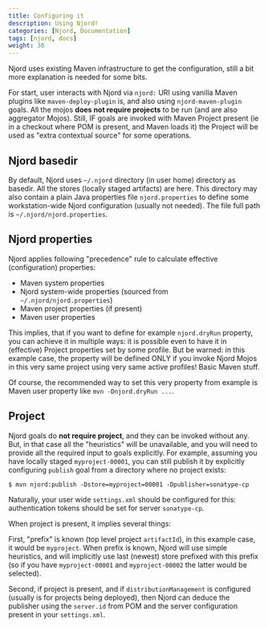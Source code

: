 ```yaml
---
title: Configuring it
description: Using Njord!
categories: [Njord, Documentation]
tags: [njord, docs]
weight: 30
---
```


Njord uses existing Maven infrastructure to get the configuration, still a bit more explanation is needed for some bits.

For start, user interacts with Njord via `njord:` URI using vanilla Maven plugins like `maven-deploy-plugin` is, and
also using `njord-maven-plugin` goals. All the mojos **does not require projects** to be run (and are also aggregator
Mojos). Still, IF goals are invoked with Maven Project present (ie in a checkout where POM is present, and Maven loads
it) the Project will be used as "extra contextual source" for some operations.

## Njord basedir

By default, Njord uses `~/.njord` directory (in user home) directory as basedir. All the stores (locally staged artifacts)
are here. This directory may also contain a plain Java properties file `njord.properties` to define some workstation-wide
Njord configuration (usually not needed). The file full path is `~/.njord/njord.properties`.

## Njord properties

Njord applies following "precedence" rule to calculate effective (configuration) properties:
* Maven system properties
* Njord system-wide properties (sourced from `~/.njord/njord.properties`)
* Maven project properties (if present)
* Maven user properties

This implies, that if you want to define for example `njord.dryRun` property, you can achieve it in multiple ways: it is
possible even to have it in (effective) Project properties set by some profile. But be warned: in this example case, the 
property will be defined ONLY if you invoke Njord Mojos in this very same project using very same active profiles!
Basic Maven stuff.

Of course, the recommended way to set this very property from example is Maven user property like `mvn -Dnjord.dryRun ...`.

## Project

Njord goals do **not require project**, and they can be invoked without any. But, in that case all the "heuristics" will be
unavailable, and you will need to provide all the required input to goals explicitly. For example, assuming you have 
locally staged `myproject-00001`, you can still publish it by explicitly configuring `publish` goal from a directory
where no project exists:

```
$ mvn njord:publish -Dstore=myproject=00001 -Dpublisher=sonatype-cp
```

Naturally, your user wide `settings.xml` should be configured for this: authentication tokens should be set for server `sonatype-cp`.

When project is present, it implies several things: 

First, "prefix" is known (top level project `artifactId`), in this 
example case, it would be `myproject`. When prefix is known, Njord will use simple heuristics, and will implicitly use 
last (newest) store prefixed with this prefix (so if you have `myproject-00001` and `myproject-00002` the latter would
be selected). 

Second, if project is present, and if `distributionManagement` is configured (usually is for projects being deployed), 
then Njord can deduce the publisher using the `server.id` from POM and the server configuration present in your `settings.xml`.
